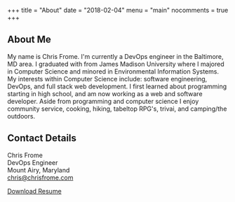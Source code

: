 +++
title = "About"
date = "2018-02-04"
menu = "main"
nocomments = true
+++

About Me
--------

My name is Chris Frome. I'm currently a DevOps engineer in the Baltimore, MD area. I graduated with from James Madison University where I majored in Computer Science and minored in Environmental Information Systems. 
My interests within Computer Science include: software engineering, DevOps, and full stack web development. 
I first learned about programming starting in high school, and am now working as a web and software developer.
Aside from programming and computer science I enjoy community service, cooking, hiking, tabeltop RPG's, trivai, and camping/the outdoors. 

Contact Details
---------------

Chris Frome
<br />
DevOps Engineer
<br />
Mount Airy, Maryland
<br />
[chris@chrisfrome.com](mailto:chris@chrisfrome.com)

[Download Resume](/ChristopherAFromeResumeWeb.pdf)
